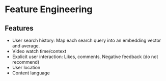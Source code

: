 # Feature Engineering

## Features
* User search history: Map each search query into an embedding vector and average.
* Video watch time/context
* Explicit user interaction: Likes, comments, Negative feedback (do not recommend)
* User location
* Content language
